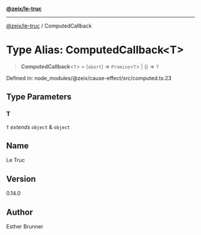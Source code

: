 [**@zeix/le-truc**](../README.md)

---

[@zeix/le-truc](../globals.md) / ComputedCallback

# Type Alias: ComputedCallback\<T\>

> **ComputedCallback**\<`T`\> = (`abort`) => `Promise`\<`T`\> \| () => `T`

Defined in: node_modules/@zeix/cause-effect/src/computed.ts:23

## Type Parameters

### T

`T` _extends_ `object` & `object`

## Name

Le Truc

## Version

0.14.0

## Author

Esther Brunner
